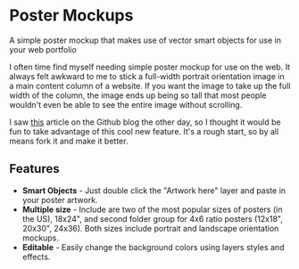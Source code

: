 # Poster Mockups
A simple poster mockup that makes use of vector smart objects for use in your web portfolio

I often time find myself needing simple poster mockup for use on the web. It always felt awkward to me to stick a full-width portrait orientation image in a main content column of a website. If you want the image to take up the full width of the column, the image ends up being so tall that most people wouldn't even be able to see the entire image without scrolling.

I saw [this](https://github.com/blog/1845-psd-viewing-diffing) article on the Github blog the other day, so I thought it would be fun to take advantage of this cool new feature. It's a rough start, so by all means fork it and make it better.

## Features

- **Smart Objects** - Just double click the "Artwork here" layer and paste in your poster artwork.
- **Multiple size** - Include are two of the most popular sizes of posters (in the US), 18x24", and second folder group for 4x6 ratio posters (12x18", 20x30", 24x36). Both sizes include portrait and landscape orientation mockups.
- **Editable** - Easily change the background colors using layers styles and effects.


